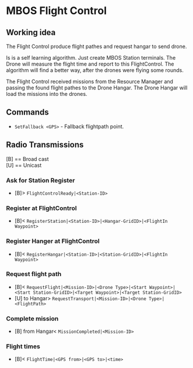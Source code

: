 # MBOS Flight Control

## Working idea
The Flight Control produce flight pathes and request hangar to send drone.

Is is a self learning algorithm. Just create MBOS Station terminals. The Drone will measure the flight time and report to this FlightControl.
The algorithm will find a better way, after the drones were flying some rounds.

The Flight Control received missions from the Resource Manager and passing the found flight pathes to the Drone Hangar.
The Drone Hangar will load the missions into the drones.

## Commands
* `SetFallback <GPS>` - Fallback flightpath point.

## Radio Transmissions
[B] == Broad cast    
[U] == Unicast
### Ask for Station Register
* [B]> `FlightControlReady|<Station-ID>`
### Register at FlightControl
* [B]< `RegisterStation|<Station-ID>|<Hangar-GridID>|<FlightIn Waypoint>`
### Register Hanger at FlightControl
* [B]< `RegisterHangar|<Station-ID>|<Station-GridID>|<FlightIn Waypoint>`
### Request flight path
* [B]< `RequestFlight|<Mission-ID>|<Drone Type>|<Start Waypoint>|<Start Station-GridID>|<Target Waypoint>|<Target Station-GridID>`
* [U] to Hangar> `RequestTransport|<Mission-ID>|<Drone Type>|<FlightPath>`
### Complete mission
* [B] from Hangar< `MissionCompleted|<Mission-ID>`
### Flight times
* [B]< `FlightTime|<GPS from>|<GPS to>|<time>`
